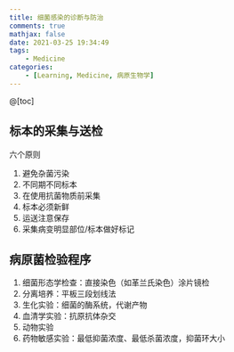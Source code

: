 ```yaml
---
title: 细菌感染的诊断与防治
comments: true
mathjax: false
date: 2021-03-25 19:34:49
tags:
    - Medicine
categories:
    - [Learning, Medicine, 病原生物学]
---
```


@[toc]

<!-- more -->

## 标本的采集与送检

六个原则
1. 避免杂菌污染
2. 不同期不同标本
3. 在使用抗菌物质前采集
4. 标本必须新鲜
5. 运送注意保存
6. 采集病变明显部位/标本做好标记

## 病原菌检验程序

1. 细菌形态学检查：直接染色（如革兰氏染色）涂片镜检
2. 分离培养：平板三段划线法
3. 生化实验：细菌的酶系统，代谢产物
4. 血清学实验：抗原抗体杂交
5. 动物实验
6. 药物敏感实验：最低抑菌浓度、最低杀菌浓度，抑菌环大小


